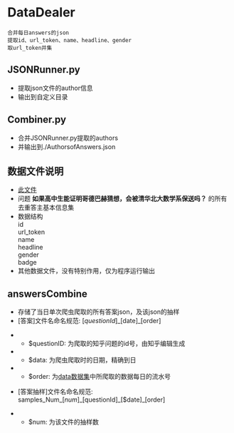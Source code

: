 DataDealer
========
	合并每日answers的json  
	提取id、url_token、name、headline、gender  
	取url_token并集  

## JSONRunner.py  
* 提取json文件的author信息  
* 输出到自定义目录  

## Combiner.py  
* 合并JSONRunner.py提取的authors  
* 并输出到./AuthorsofAnswers.json  

## 数据文件说明  
* [此文件](./output/306537777_authorsCombination.json)  
* 问题 **如果高中生能证明哥德巴赫猜想，会被清华北大数学系保送吗？** 的所有去重答主基本信息集  
* 数据结构  
	id  
	url_token  
	name  
	headline  
	gender  
	badge  
* 其他数据文件，没有特别作用，仅为程序运行输出  

## answersCombine
* 存储了当日单次爬虫爬取的所有答案json，及该json的抽样
* [答案]文件名命名规范: [$questionId]\_[$date]\_[order]
+ + $questionID: 为爬取的知乎问题的id号，由知乎编辑生成
+ + $data: 为爬虫爬取时的日期，精确到日
+ + $order: 为[data数据集](..\data)中所爬取的数据每日的流水号
* [答案抽样]文件名命名规范: samples\_Num\_[$num]\_[$questionId]\_[$date]\_[order]
+ + $num: 为该文件的抽样数
